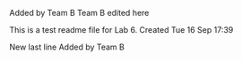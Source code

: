 Added by Team B
Team B edited here

This is a test readme file for Lab 6.
Created Tue 16 Sep 17:39

New last line
Added by Team B